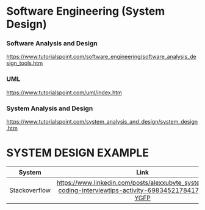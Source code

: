 # Software Engineering (System Design)

### Software Analysis and Design
https://www.tutorialspoint.com/software_engineering/software_analysis_design_tools.htm

### UML
https://www.tutorialspoint.com/uml/index.htm

### System Analysis and Design
https://www.tutorialspoint.com/system_analysis_and_design/system_design.htm

# SYSTEM DESIGN EXAMPLE

System|Link
:-:|:-:
Stackoverflow|https://www.linkedin.com/posts/alexxubyte_systemdesign-coding-interviewtips-activity-6983452178417860608-YGFP
